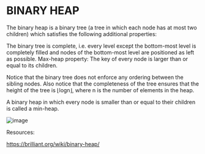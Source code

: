 # BINARY HEAP

The binary heap is a binary tree (a tree in which each node has at most two children) 
which satisfies the following additional properties:

The binary tree is complete, i.e. every level except the bottom-most level is 
completely filled and nodes of the bottom-most level are positioned as left as possible.
Max-heap property: The key of every node is larger than or equal to its children.

Notice that the binary tree does not enforce any ordering between the sibling nodes. 
Also notice that the completeness of the tree ensures that the height of the tree is ⌊log⁡n⌋,
where n is the number of elements in the heap.

A binary heap in which every node is smaller than or equal to their children is called a min-heap.

![image](https://user-images.githubusercontent.com/90709599/182024797-d7922f62-c4fa-4dc5-bfd2-df4b44c342a6.png)

Resources:

https://brilliant.org/wiki/binary-heap/
